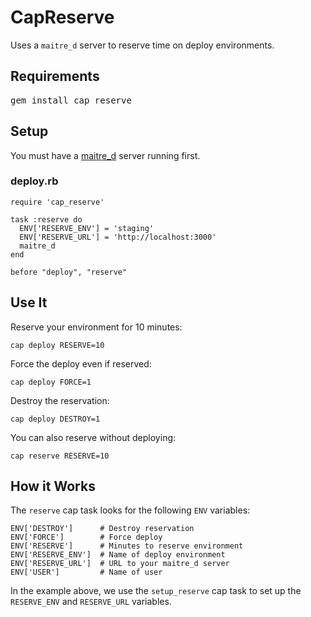 CapReserve
==========

Uses a `maitre_d` server to reserve time on deploy environments.

Requirements
------------

<pre>
gem install cap_reserve
</pre>

Setup
-----

You must have a [maitre_d](https://github.com/winton/maitre_d) server running first.

### deploy.rb

    require 'cap_reserve'

    task :reserve do
      ENV['RESERVE_ENV'] = 'staging'
      ENV['RESERVE_URL'] = 'http://localhost:3000'
      maitre_d
   	end

   	before "deploy", "reserve"

Use It
------

Reserve your environment for 10 minutes:

    cap deploy RESERVE=10

Force the deploy even if reserved:

    cap deploy FORCE=1

Destroy the reservation:

    cap deploy DESTROY=1

You can also reserve without deploying:

    cap reserve RESERVE=10

How it Works
------------

The `reserve` cap task looks for the following `ENV` variables:

    ENV['DESTROY']      # Destroy reservation
    ENV['FORCE']        # Force deploy
    ENV['RESERVE']      # Minutes to reserve environment
    ENV['RESERVE_ENV']  # Name of deploy environment
    ENV['RESERVE_URL']  # URL to your maitre_d server
    ENV['USER']         # Name of user
 
 In the example above, we use the `setup_reserve` cap task to set up the `RESERVE_ENV` and `RESERVE_URL` variables.